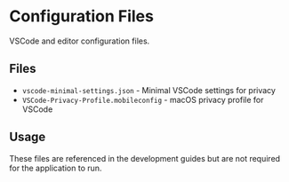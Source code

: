 # Configuration Files

VSCode and editor configuration files.

## Files

- `vscode-minimal-settings.json` - Minimal VSCode settings for privacy
- `VSCode-Privacy-Profile.mobileconfig` - macOS privacy profile for VSCode

## Usage

These files are referenced in the development guides but are not required for the application to run.
